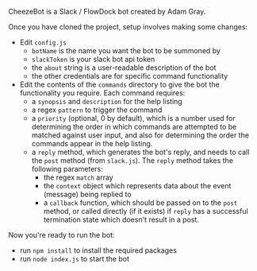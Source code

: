 CheezeBot is a Slack / FlowDock bot created by Adam Gray.

Once you have cloned the project, setup involves making some changes:

* Edit `config.js`
	* `botName` is the name you want the bot to be summoned by
	* `slackToken` is your slack bot api token
	* the `about` string is a user-readable description of the bot
	* the other credentials are for specific command functionality
* Edit the contents of the `commands` directory to give the bot the functionality you require.
	Each command requires:
	* a `synopsis` and `description` for the help listing
	* a regex `pattern` to trigger the command
	* a `priority` (optional, 0 by default), which is a number used for determining the order in which commands are attempted to be matched against user input, and also for determining the order the commands appear in the help listing.
	* a `reply` method, which generates the bot's reply, and needs to call the `post` method (from `slack.js`). The `reply` method takes the following parameters:
		* the regex `match` array
		* the `context` object which represents data about the event (message) being replied to
		* a `callback` function, which should be passed on to the `post` method, or called directly (if it exists) if `reply` has a successful termination state which doesn't result in a post.

Now you're ready to run the bot:

* run `npm install` to install the required packages
* run `node index.js` to start the bot
